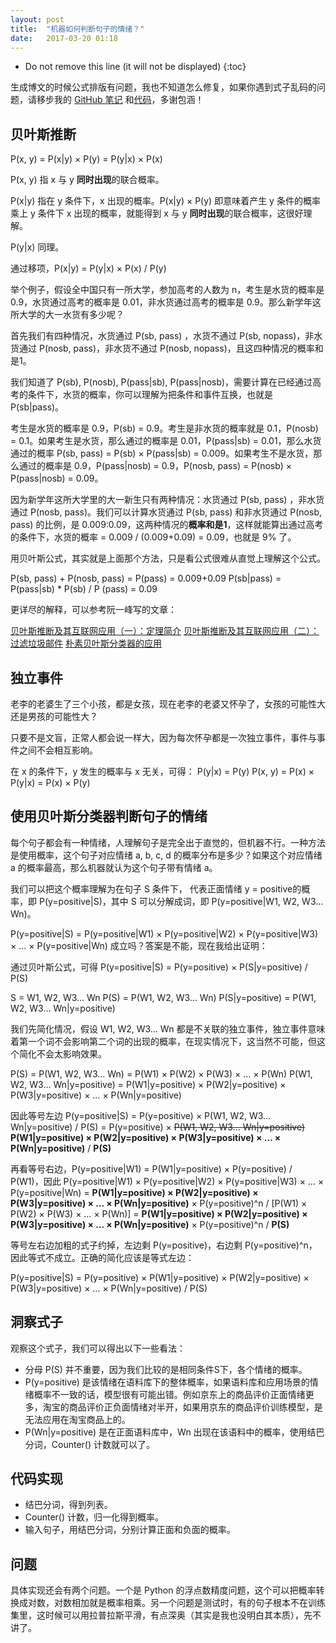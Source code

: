 ```yaml
---
layout: post
title:  "机器如何判断句子的情绪？"
date:   2017-03-20 01:18
---
```


* Do not remove this line (it will not be displayed) 
{:toc}

生成博文的时候公式排版有问题，我也不知道怎么修复，如果你遇到式子乱码的问题，请移步我的 [GitHub 笔记](https://github.com/iewaij/machine-learning-lab/blob/master/Naive_Bayes/note/Naive_Emo_Bayes_Notes.ipynb) 和[代码](https://github.com/iewaij/machine-learning-lab/blob/master/Naive_Bayes/code/Naive_Emo_Bayes.ipynb)，多谢包涵！

## 贝叶斯推断
P(x, y) = P(x|y) × P(y) = P(y|x) × P(x)

P(x, y) 指 x 与 y **同时出现**的联合概率。

P(x|y) 指在 y 条件下，x 出现的概率。P(x|y) × P(y) 即意味着产生 y 条件的概率乘上 y 条件下 x 出现的概率，就能得到 x 与 y **同时出现**的联合概率，这很好理解。

P(y|x) 同理。

通过移项，P(x|y) = P(y|x) × P(x)  /  P(y)

举个例子，假设全中国只有一所大学，参加高考的人数为 n，考生是水货的概率是 0.9，水货通过高考的概率是 0.01，非水货通过高考的概率是 0.9。那么新学年这所大学的大一水货有多少呢？

首先我们有四种情况，水货通过 P(sb, pass) ，水货不通过  P(sb, nopass)，非水货通过 P(nosb, pass)，非水货不通过  P(nosb, nopass)，且这四种情况的概率和是1。

我们知道了 P(sb), P(nosb), P(pass|sb), P(pass|nosb)，需要计算在已经通过高考的条件下，水货的概率，你可以理解为把条件和事件互换，也就是 P(sb|pass)。

考生是水货的概率是 0.9，P(sb) = 0.9。考生是非水货的概率就是 0.1，P(nosb) = 0.1。如果考生是水货，那么通过的概率是 0.01，P(pass|sb) = 0.01，那么水货通过的概率 P(sb, pass) = P(sb) × P(pass|sb) = 0.009。如果考生不是水货，那么通过的概率是 0.9，P(pass|nosb) = 0.9，P(nosb, pass) = P(nosb) × P(pass|nosb) = 0.09。

因为新学年这所大学里的大一新生只有两种情况：水货通过 P(sb, pass) ，非水货通过 P(nosb, pass)。我们可以计算水货通过 P(sb, pass) 和非水货通过 P(nosb, pass) 的比例，是 0.009:0.09，这两种情况的**概率和是1**，这样就能算出通过高考的条件下，水货的概率 = 0.009 / (0.009+0.09) = 0.09，也就是 9% 了。

用贝叶斯公式，其实就是上面那个方法，只是看公式很难从直觉上理解这个公式。

P(sb, pass) + P(nosb, pass) = P(pass) = 0.009+0.09
P(sb|pass) = P(pass|sb) * P(sb) / P (pass)  = 0.09

更详尽的解释，可以参考阮一峰写的文章：

[贝叶斯推断及其互联网应用（一）：定理简介](http://www.ruanyifeng.com/blog/2011/08/bayesian_inference_part_one.html)
[贝叶斯推断及其互联网应用（二）：过滤垃圾邮件](http://www.ruanyifeng.com/blog/2011/08/bayesian_inference_part_two.html)
[朴素贝叶斯分类器的应用](http://www.ruanyifeng.com/blog/2013/12/naive_bayes_classifier.html) 

## 独立事件
老李的老婆生了三个小孩，都是女孩，现在老李的老婆又怀孕了，女孩的可能性大还是男孩的可能性大？

只要不是文盲，正常人都会说一样大，因为每次怀孕都是一次独立事件，事件与事件之间不会相互影响。

在 x 的条件下，y 发生的概率与 x 无关，可得：
P(y|x) = P(y)
P(x, y) = P(x) × P(y|x) = P(x) × P(y)

## 使用贝叶斯分类器判断句子的情绪
每个句子都会有一种情绪，人理解句子是完全出于直觉的，但机器不行。一种方法是使用概率，这个句子对应情绪 a, b, c, d 的概率分布是多少？如果这个对应情绪 a 的概率最高，那么机器就认为这个句子带有情绪 a。

我们可以把这个概率理解为在句子 S 条件下， 代表正面情绪 y = positive的概率，即 P(y=positive|S)，其中 S 可以分解成词，即 P(y=positive|W1, W2, W3… Wn)。

P(y=positive|S) = P(y=positive|W1) × P(y=positive|W2) × P(y=positive|W3) × … × P(y=positive|Wn) 成立吗？答案是不能，现在我给出证明：

通过贝叶斯公式，可得
P(y=positive|S) = P(y=positive) × P(S|y=positive) / P(S)

S = W1, W2, W3… Wn
P(S) = P(W1, W2, W3… Wn)
P(S|y=positive) = P(W1, W2, W3… Wn|y=positive)

我们先简化情况，假设 W1, W2, W3… Wn 都是不关联的独立事件，独立事件意味着第一个词不会影响第二个词的出现的概率，在现实情况下，这当然不可能，但这个简化不会太影响效果。

P(S) = P(W1, W2, W3… Wn) = P(W1) × P(W2) × P(W3) × … × P(Wn)
P(W1, W2, W3… Wn|y=positive) = P(W1|y=positive) × P(W2|y=positive) × P(W3|y=positive) × … × P(Wn|y=positive)

因此等号左边 P(y=positive|S) = P(y=positive) × P(W1, W2, W3… Wn|y=positive) / P(S) = P(y=positive) × ~~P(W1, W2, W3… Wn|y=positive)~~ **P(W1|y=positive) × P(W2|y=positive) × P(W3|y=positive) × … × P(Wn|y=positive)** / **P(S)**

再看等号右边，P(y=positive|W1) = P(W1|y=positive) × P(y=positive) / P(W1)，因此 P(y=positive|W1) × P(y=positive|W2) × P(y=positive|W3) × … × P(y=positive|Wn) = **P(W1|y=positive) × P(W2|y=positive) × P(W3|y=positive) × … × P(Wn|y=positive)** × P(y=positive)^n / [P(W1) × P(W2) × P(W3) × … × P(Wn)] = **P(W1|y=positive) × P(W2|y=positive) × P(W3|y=positive) × … × P(Wn|y=positive)** × P(y=positive)^n / **P(S)**

等号左右边加粗的式子约掉，左边剩 P(y=positive)，右边剩 P(y=positive)^n，因此等式不成立。正确的简化应该是等式左边：

P(y=positive|S) = P(y=positive) × P(W1|y=positive) × P(W2|y=positive) × P(W3|y=positive) × … × P(Wn|y=positive) / P(S)

## 洞察式子
观察这个式子，我们可以得出以下一些看法：
- 分母 P(S) 并不重要，因为我们比较的是相同条件S下，各个情绪的概率。
- P(y=positive) 是该情绪在语料库下的整体概率，如果语料库和应用场景的情绪概率不一致的话，模型很有可能出错。例如京东上的商品评价正面情绪更多，淘宝的商品评价正负面情绪对半开，如果用京东的商品评价训练模型，是无法应用在淘宝商品上的。
- P(Wn|y=positive) 是在正面语料库中，Wn 出现在该语料中的概率，使用结巴分词，Counter() 计数就可以了。

## 代码实现
- 结巴分词，得到列表。
- Counter() 计数，归一化得到概率。
- 输入句子，用结巴分词，分别计算正面和负面的概率。

## 问题
具体实现还会有两个问题。一个是 Python 的浮点数精度问题，这个可以把概率转换成对数，对数相加就是概率相乘。另一个问题是测试时，有的句子根本不在训练集里，这时候可以用拉普拉斯平滑，有点深奥（其实是我也没明白其本质），先不讲了。
